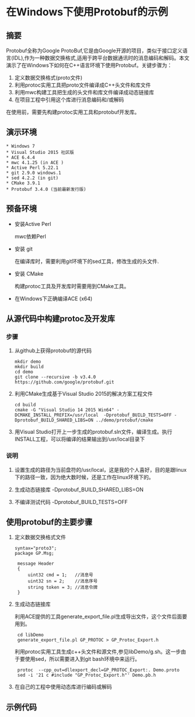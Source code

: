 # 在Windows下使用Protobuf的示例

## 摘要

Protobuf全称为Google ProtoBuf,它是由Google开源的项目，类似于接口定义语言(IDL),作为一种数据交换格式,适用于跨平台数据通讯时的消息编码和解码。本文演示了在Windows下如何在C++语言环境下使用Protobuf。关键步骤为：
 1. 定义数据交换格式(proto文件)
 2. 利用protoc实用工具把proto文件编译成C++头文件和库文件
 3. 利用mwc构建工具把生成的头文件和库文件编译成动态链接库
 4. 在项目工程中引用这个库进行消息编码和/或解码

在使用前，需要先构建protoc实用工具和protobuf开发库。

## 演示环境

    * Windows 7
    * Visual Studio 2015 社区版
    * ACE 6.4.4
    * mwc 4.1.25 (in ACE )
    * Active Perl 5.22.1
    * git 2.9.0 windows.1
    * sed 4.2.2 (in git)
    * CMake 3.9.1
    * Protobuf 3.4.0 (当前最新发行版)

## 预备环境
  
  * 安装Active Perl
  
    mwc依赖Perl
    
  * 安装 git 
  
    在编译库时，需要利用git环境下的sed工具，修改生成的头文件.
  * 安装 CMake 
  
    构建protoc工具及开发库时需要用到CMake工具。
  * 在Windows下正确编译ACE (x64)
  
## 从源代码中构建protoc及开发库

### 步骤
    
1. 从github上获得protobuf的源代码

    ~~~
    mkdir demo
    mkdir build
    cd demo
    git clone --recursive -b v3.4.0 https://github.com/google/protobuf.git
    ~~~
    
2. 利用CMake生成基于Visual Studio 2015的解决方案工程文件

    ~~~
    cd build
    cmake -G "Visual Studio 14 2015 Win64" -DCMAKE_INSTALL_PREFIX=/usr/local  -Dprotobuf_BUILD_TESTS=OFF -Dprotobuf_BUILD_SHARED_LIBS=ON ../demo/protobuf/cmake
    ~~~
    
3. 用Visual Studio打开上一步生成的protobuf.sln文件，编译生成。执行INSTALL工程，可以将编译的结果输出到/usr/local目录下




### 说明

1. 设置生成的路径为当前盘符的/usr/local，这是我的个人喜好，目的是跟linux下的路径一致，因为绝大数时候，还是工作在linux环境下的。

2. 生成动态链接库 -Dprotobuf_BUILD_SHARED_LIBS=ON 

3. 不编译测试代码 -Dprotobuf_BUILD_TESTS=OFF



## 使用protobuf的主要步骤

1. 定义数据交换格式文件 
   ~~~
   syntax="proto3";
   package GP.Msg;

    message Header
    {
        uint32 cmd = 1;   //消息号
        uint32 sn = 2;    //消息序号
        string token = 3; //消息令牌
    }
   ~~~
2. 生成动态链接库
    
    利用ACE提供的工具generate_export_file.pl生成导出文件，这个文件后面要用到。
    
    ~~~
     cd libDemo
     generate_export_file.pl GP_PROTOC > GP_Protoc_Export.h
    ~~~
    
    
    利用protoc实用工具生成c++头文件和源文件,参见libDemo/g.sh。这一步由于要使用sed，所以需要进入到git bash环境中来运行。
    
    ~~~
     protoc  --cpp_out=dllexport_decl=GP_PROTOC_Export:. Demo.proto
     sed -i '21 c #include "GP_Protoc_Export.h"' Demo.pb.h
    ~~~

3. 在自己的工程中使用动态库进行编码或解码


## 示例代码

 
